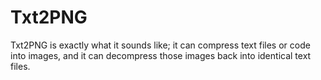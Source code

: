# Txt2PNG
Txt2PNG is exactly what it sounds like; it can compress text files or code into images, and it can decompress those images back into identical text files.
